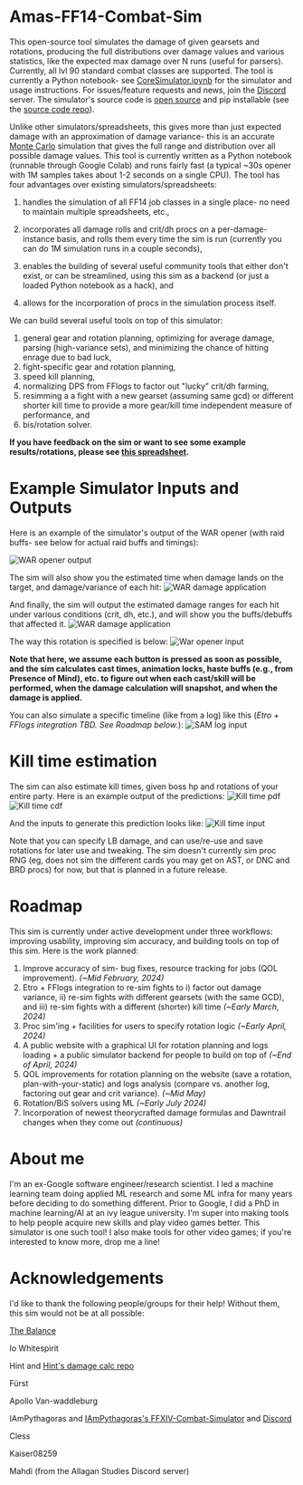 # Amas-FF14-Combat-Sim

This open-source tool simulates the damage of given gearsets and rotations, producing the full distributions over damage values and various statistics, like the expected max damage over N runs (useful for parsers). Currently, all lvl 90 standard combat classes are supported. The tool is currently a Python notebook- see [CoreSimulator.ipynb](https://github.com/Amarantine-xiv/Amas-FF14-Combat-Sim/blob/main/CoreSimulator.ipynb) for the simulator and usage instructions. For issues/feature requests and news, join the [Discord](https://discord.gg/CV6sHj8h9D) server. The simulator's source code is [open source](https://github.com/Amarantine-xiv/Amas-FF14-Combat-Sim_source) and pip installable (see the [source code repo](https://github.com/Amarantine-xiv/Amas-FF14-Combat-Sim_source)).

Unlike other simulators/spreadsheets, this gives more than just expected damage with an approximation of damage variance- this is an accurate [Monte Carlo](https://en.wikipedia.org/wiki/Monte_Carlo_method) simulation that gives the full range and distribution over all possible damage values. This tool is currently written as a Python notebook (runnable through Google Colab) and runs fairly fast (a typical ~30s opener with 1M samples takes about 1-2 seconds on a single CPU). The tool has four advantages over existing simulators/spreadsheets:

1) handles the simulation of all FF14 job classes in a single place- no need to maintain multiple spreadsheets, etc.,

2) incorporates all damage rolls and crit/dh procs on a per-damage-instance basis, and rolls them every time the sim is run (currently you can do 1M simulation runs in a couple seconds),

3) enables the building of several useful community tools that either don't exist, or can be streamlined, using this sim as a backend (or just a loaded Python notebook as a hack), and

4) allows for the incorporation of procs in the simulation process itself.

We can build several useful tools on top of this simulator:

1) general gear and rotation planning, optimizing for average damage, parsing (high-variance sets), and minimizing the chance of hitting enrage due to bad luck,
2) fight-specific gear and rotation planning,
3) speed kill planning,
4) normalizing DPS from FFlogs to factor out "lucky" crit/dh farming,
5) resimming a a fight with a new gearset (assuming same gcd) or different shorter kill time to provide a more gear/kill time independent measure of performance, and
6) bis/rotation solver.

**If you have feedback on the sim or want to see some example results/rotations, please see [this spreadsheet](https://docs.google.com/spreadsheets/d/1O0ZdJyjMhUAC7YtkyvXPTSNtSAyOFnzm3MBGHTln914/edit?usp=sharing).**

# Example Simulator Inputs and Outputs

Here is an example of the simulator's output of the WAR opener (with raid buffs- see below for actual raid buffs and timings):

![WAR opener output](https://github.com/Amarantine-xiv/Amas-FF14-Combat-Sim/blob/main/ff14_sim_pics/war_rotation_output2.png?raw=true)

The sim will also show you the estimated time when damage lands on the target, and damage/variance of each hit:
![WAR damage application](https://github.com/Amarantine-xiv/Amas-FF14-Combat-Sim/blob/main/ff14_sim_pics/war_damage_application_ex1.png?raw=true)

And finally, the sim will output the estimated damage ranges for each hit under various conditions (crit, dh, etc.), and will show you the buffs/debuffs that affected it.
![WAR damage application](https://github.com/Amarantine-xiv/Amas-FF14-Combat-Sim/blob/main/ff14_sim_pics/war_damage_ranges_ex1.png?raw=true)

The way this rotation is specified is below:
![War opener input](https://github.com/Amarantine-xiv/Amas-FF14-Combat-Sim/blob/main/ff14_sim_pics/war_rotation2.png?raw=true)

**Note that here, we assume each button is pressed as soon as possible, and the sim calculates cast times, animation locks, haste buffs (e.g., from Presence of Mind), etc. to figure out when each cast/skill will be performed, when the damage calculation will snapshot, and when the damage is applied.**

You can also simulate a specific timeline (like from a log) like this (*Etro + FFlogs integration TBD. See Roadmap below.*):
![SAM log input](https://github.com/Amarantine-xiv/Amas-FF14-Combat-Sim/blob/main/ff14_sim_pics/sam_rotation_manual.png?raw=true)

# Kill time estimation
The sim can also estimate kill times, given boss hp and rotations of your entire party. Here is an example output of the predictions:
![Kill time pdf](https://github.com/Amarantine-xiv/Amas-FF14-Combat-Sim/blob/main/ff14_sim_pics/kill_time_pdf.png?raw=true)
![Kill time cdf](https://github.com/Amarantine-xiv/Amas-FF14-Combat-Sim/blob/main/ff14_sim_pics/kill_time_cdf.png?raw=true)

And the inputs to generate this prediction looks like:
![Kill time input](https://github.com/Amarantine-xiv/Amas-FF14-Combat-Sim/blob/main/ff14_sim_pics/kill_time_proc.png?raw=true)

Note that you can specify LB damage, and can use/re-use and save rotations for later use and tweaking. The sim doesn't currently sim proc RNG (eg, does not sim the different cards you may get on AST, or DNC and BRD procs) for now, but that is planned in a future release.

# Roadmap
This sim is currently under active development under three workflows: improving usability, improving sim accuracy, and building tools on top of this sim. Here is the work planned:
1) Improve accuracy of sim- bug fixes, resource tracking for jobs (QOL improvement). *(~Mid February, 2024)*
2) Etro + FFlogs integration to re-sim fights to i) factor out damage variance, ii) re-sim fights with different gearsets (with the same GCD), and iii) re-sim fights with a different (shorter) kill time *(~Early March, 2024)*
3) Proc sim'ing + facilities for users to specify rotation logic *(~Early April, 2024)*
4) A public website with a graphical UI for rotation planning and logs loading + a public simulator backend for people to build on top of *(~End of April, 2024)*
5) QOL improvements for rotation planning on the website (save a rotation, plan-with-your-static) and logs analysis (compare vs. another log, factoring out gear and crit variance). *(~Mid May)*
6) Rotation/BiS solvers using ML *(~Early July 2024)*
7) Incorporation of newest theorycrafted damage formulas and Dawntrail changes when they come out *(continuous)*

# About me
I'm an ex-Google software engineer/research scientist. I led a machine learning team doing applied ML research and some ML infra for many years before deciding to do something different. Prior to Google, I did a PhD in machine learning/AI at an ivy league university. I'm super into making tools to help people acquire new skills and play video games better. This simulator is one such tool! I also make tools for other video games; if you're interested to know more, drop me a line!

# Acknowledgements
I'd like to thank the following people/groups for their help! Without them, this sim would not be at all possible:

[The Balance](https://www.thebalanceffxiv.com/)

Io Whitespirit

Hint and [Hint's damage calc repo](https://github.com/hintxiv/reassemble)

Fürst

Apollo Van-waddleburg

IAmPythagoras and [IAmPythagoras's FFXIV-Combat-Simulator](https://github.com/IAmPythagoras/FFXIV-Combat-Simulator) and [Discord](https://discord.com/invite/mZXKUNy2sw)

Cless

Kaiser08259

Mahdi (from the Allagan Studies Discord server)


